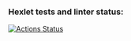 ### Hexlet tests and linter status:
[![Actions Status](https://github.com/AyaalPotapov/php-project-45/workflows/hexlet-check/badge.svg)](https://github.com/AyaalPotapov/php-project-45/actions)